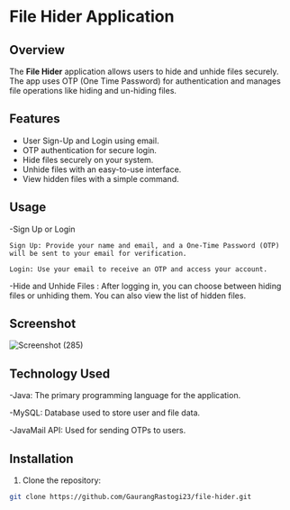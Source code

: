 # File Hider Application

## Overview
The **File Hider** application allows users to hide and unhide files securely. The app uses OTP (One Time Password) for authentication and manages file operations like hiding and un-hiding files.

## Features
- User Sign-Up and Login using email.
- OTP authentication for secure login.
- Hide files securely on your system.
- Unhide files with an easy-to-use interface.
- View hidden files with a simple command.

## Usage
-Sign Up or Login

    Sign Up: Provide your name and email, and a One-Time Password (OTP) will be sent to your email for verification.

    Login: Use your email to receive an OTP and access your account.

-Hide and Unhide Files :  After logging in, you can choose between hiding files or unhiding them. You can also view the list of hidden files.

## Screenshot
![Screenshot (285)](https://github.com/user-attachments/assets/76e1134c-fc2c-4834-b3a5-c6a520257e98)



## Technology Used
 -Java: The primary programming language for the application.

 -MySQL: Database used to store user and file data.

 -JavaMail API: Used for sending OTPs to users.
## Installation
1. Clone the repository:

```bash
git clone https://github.com/GaurangRastogi23/file-hider.git



